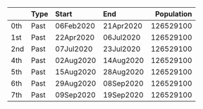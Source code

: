 |     | Type   | Start     | End       |   Population |
|:----|:-------|:----------|:----------|-------------:|
| 0th | Past   | 06Feb2020 | 21Apr2020 |    126529100 |
| 1st | Past   | 22Apr2020 | 06Jul2020 |    126529100 |
| 2nd | Past   | 07Jul2020 | 23Jul2020 |    126529100 |
| 4th | Past   | 02Aug2020 | 14Aug2020 |    126529100 |
| 5th | Past   | 15Aug2020 | 28Aug2020 |    126529100 |
| 6th | Past   | 29Aug2020 | 08Sep2020 |    126529100 |
| 7th | Past   | 09Sep2020 | 19Sep2020 |    126529100 |
